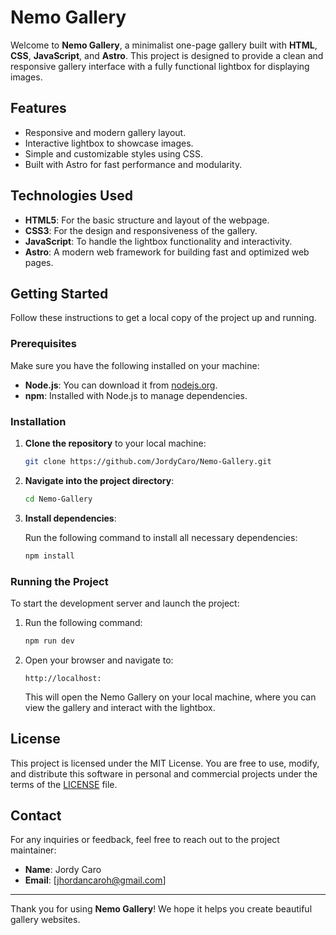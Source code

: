 # Nemo Gallery

Welcome to **Nemo Gallery**, a minimalist one-page gallery built with **HTML**, **CSS**, **JavaScript**, and **Astro**. This project is designed to provide a clean and responsive gallery interface with a fully functional lightbox for displaying images.

## Features

- Responsive and modern gallery layout.
- Interactive lightbox to showcase images.
- Simple and customizable styles using CSS.
- Built with Astro for fast performance and modularity.
  
## Technologies Used

- **HTML5**: For the basic structure and layout of the webpage.
- **CSS3**: For the design and responsiveness of the gallery.
- **JavaScript**: To handle the lightbox functionality and interactivity.
- **Astro**: A modern web framework for building fast and optimized web pages.

## Getting Started

Follow these instructions to get a local copy of the project up and running.

### Prerequisites

Make sure you have the following installed on your machine:

- **Node.js**: You can download it from [nodejs.org](https://nodejs.org/).
- **npm**: Installed with Node.js to manage dependencies.

### Installation

1. **Clone the repository** to your local machine:

    ```bash
    git clone https://github.com/JordyCaro/Nemo-Gallery.git
    ```

2. **Navigate into the project directory**:

    ```bash
    cd Nemo-Gallery
    ```

3. **Install dependencies**:

    Run the following command to install all necessary dependencies:

    ```bash
    npm install
    ```

### Running the Project

To start the development server and launch the project:

1. Run the following command:

    ```bash
    npm run dev
    ```

2. Open your browser and navigate to:

    ```
    http://localhost:
    ```

    This will open the Nemo Gallery on your local machine, where you can view the gallery and interact with the lightbox.

## License

This project is licensed under the MIT License. You are free to use, modify, and distribute this software in personal and commercial projects under the terms of the [LICENSE](LICENSE) file.

## Contact

For any inquiries or feedback, feel free to reach out to the project maintainer:

- **Name**: Jordy Caro
- **Email**: [jhordancaroh@gmail.com]

---

Thank you for using **Nemo Gallery**! We hope it helps you create beautiful gallery websites.

